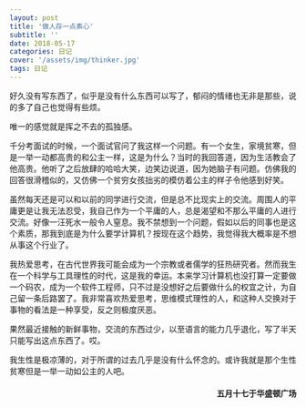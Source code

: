 ```yaml
---
layout: post
title: '做人存一点素心'
subtitle: ''
date: 2018-05-17
categories: 日记 
cover: '/assets/img/thinker.jpg'
tags: 日记
---
```

好久没有写东西了，似乎是没有什么东西可以写了，郁闷的情绪也无非是那些，说的多了自己也觉得有些烦。

唯一的感觉就是挥之不去的孤独感。

千分考面试的时候，一个面试官问了我这样一个问题。有一个女生，家境贫寒，但是一举一动都高贵的和公主一样，这是为什么？当时的我回答道，因为生活教会了他高贵。他听了之后放肆的哈哈大笑，边笑边说道，因为她脑子有问题。仿佛我的回答很滑稽似的，又仿佛一个贫穷女孩拙劣的模仿着公主的样子令他感到好笑。

虽然每天还是可以和以前的同学进行交流，但是总不比现实上的交流。周围人的平庸更是让我无法忍受，我自己作为一个平庸的人，总是渴望和不那么平庸的人进行交流。好像一汪死水一般令人窒息。我不禁想到一个问题，假如以后的同事也是这个素质，那我到底是为什么要学计算机？按现在这个趋势，我觉得我大概率是不想从事这个行业了。

我热爱思考，在古代世界我可能会成为一个宗教或者儒学的狂热研究者。然而我生在一个科学与工具理性的时代，这是我的幸运。本来学习计算机也没打算一定要做一个码农，成为一个软件工程师，只不过是没想好之后要做什么的权宜之计，为自己留一条后路罢了。我非常喜欢热爱思考，思维模式理性的人，和这种人交换对于事物的看法是一种享受，反之则极度厌恶。

果然最近接触的新鲜事物，交流的东西过少，以至语言的能力几乎退化，写了半天只能写出这点东西了。哎。

我生性是极凉薄的，对于所谓的过去几乎是没有什么怀念的。或许我就是那个生性贫寒但是一举一动如公主的人吧。
<h4 style='text-align:right'>五月十七于华盛顿广场</h4>
